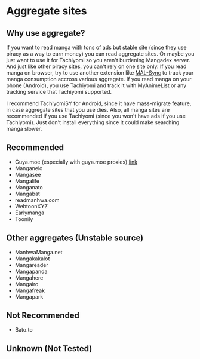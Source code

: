 # Aggregate sites
## Why use aggregate?
If you want to read manga with tons of ads but stable site (since they use piracy as a way to earn money) you can read aggregate sites. Or maybe you just want to use it for Tachiyomi so you aren't burdening Mangadex server. And just like other piracy sites, you can't rely on one site only. If you read manga on browser, try to use another extension like [MAL-Sync](https://github.com/MALSync/MALSync) to track your manga consumption accross various aggregate. If you read manga on your phone (Android), you use Tachiyomi and track it with MyAnimeList or any tracking service that Tachiyomi supported. 

I recommend TachiyomiSY for Android, since it have mass-migrate feature, in case aggregate sites that you use dies. Also, all manga sites are recommended if you use Tachiyomi (since you won't have ads if you use Tachiyomi). Just don't install everything since it could make searching manga slower.
## Recommended
* Guya.moe (especially with guya.moe proxies) [link](https://github.com/funkyhippo/guya-redirect-extension)
* Manganelo
* Mangasee
* Mangalife
* Manganato
* Mangabat
* readmanhwa.com
* WebtoonXYZ
* Earlymanga
* Toonily
## Other aggregates (Unstable source)
* ManhwaManga.net
* Mangakakalot
* Mangareader
* Mangapanda
* Mangahere
* Mangairo
* Mangafreak
* Mangapark
## Not Recommended
* Bato.to
## Unknown (Not Tested)
